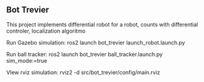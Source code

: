 ## Bot Trevier
This project implements differential robot for a robot, counts with differential controler, localization algoritmo

Run Gazebo simulation:
ros2 launch bot_trevier launch_robot.launch.py

Run ball tracker:
ros2 launch bot_trevier ball_tracker.launch.py sim_mode:=true

VIew rviz simulation:
rviz2 -d src/bot_trevier/config/main.rviz